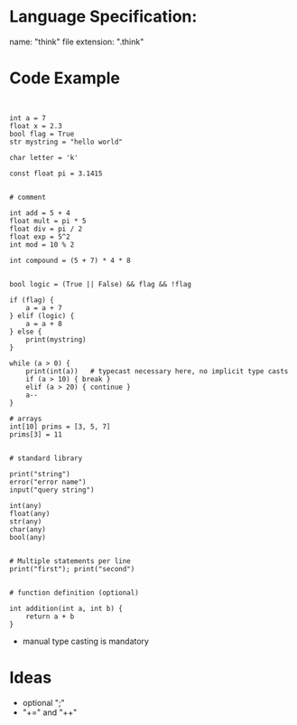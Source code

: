 # Language Specification: 
name: "think"
file extension: ".think"


# Code Example
```


int a = 7
float x = 2.3
bool flag = True
str mystring = "hello world"

char letter = 'k'

const float pi = 3.1415


# comment

int add = 5 + 4
float mult = pi * 5
float div = pi / 2
float exp = 5^2
int mod = 10 % 2

int compound = (5 + 7) * 4 * 8


bool logic = (True || False) && flag && !flag

if (flag) {
    a = a + 7
} elif (logic) {
    a = a + 8
} else {
    print(mystring)
}

while (a > 0) {
    print(int(a))   # typecast necessary here, no implicit type casts
    if (a > 10) { break }
    elif (a > 20) { continue }
    a--
}

# arrays
int[10] prims = [3, 5, 7]
prims[3] = 11


# standard library

print("string")
error("error name")
input("query string")

int(any)
float(any)
str(any)
char(any)
bool(any)


# Multiple statements per line
print("first"); print("second")


# function definition (optional)

int addition(int a, int b) {
    return a + b
}

```

- manual type casting is mandatory

# Ideas
- optional ";"
- "+=" and "++"